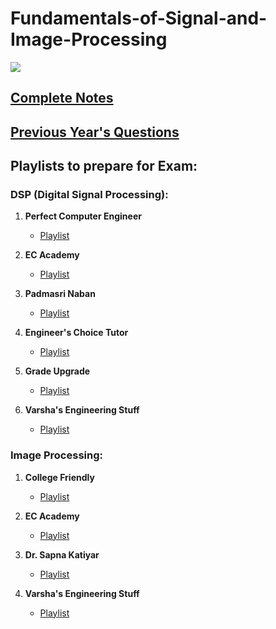 # Fundamentals-of-Signal-and-Image-Processing

<img src="https://raw.githubusercontent.com/Dare-marvel/Fundamentals-of-Signal-and-Image-Processing--FOSIP--/main/assets/fosip_banner.png" />

## [Complete Notes](https://docs.google.com/document/d/13nckd5i--Z86-NohNSOlKsRgxBuXCmYU8SJWAnLo-D8/edit)
## [Previous Year's Questions](https://docs.google.com/document/d/10Vm5cLLBuEzA6fWr1SUN7v_ERXzuv2WLYYxGN3Da1sM/edit)

## Playlists to prepare for Exam:
### DSP (Digital Signal Processing):

1. **Perfect Computer Engineer**
   - [Playlist](https://www.youtube.com/playlist?list=PLPIwNooIb9vjfb5tG52zBmSFTHXQR81zr)

2. **EC Academy**
   - [Playlist](https://www.youtube.com/watch?v=cIH5o7wYNzs&list=PLXOYj6DUOGrpVb7_cCB1pZuGH4BFlp61B&ab_channel=ECAcademy)

3. **Padmasri Naban**
   - [Playlist](https://www.youtube.com/playlist?list=PLMpCSwrw7iRG_78dNkxO76zezlEF81qIx)

4. **Engineer's Choice Tutor**
   - [Playlist](https://www.youtube.com/playlist?list=PLnPkMfyANm0yc6SZKH76QyucOZBPUUEYP)

5. **Grade Upgrade**
   - [Playlist](https://www.youtube.com/playlist?list=PLS025GDZpC8wOWOx7YkIVQFl9l3VLpH3g)

6. **Varsha's Engineering Stuff**
   - [Playlist](https://www.youtube.com/playlist?list=PLS5J_kYlArq4IyzaXT9Ko6bUvxfFfJkzT)

### Image Processing:

1. **College Friendly**
   - [Playlist](https://www.youtube.com/playlist?list=PLbwfaPBgAKFEPBg-OFzmjFWmRKKrYigLi)

2. **EC Academy**
   - [Playlist](https://www.youtube.com/playlist?list=PLXOYj6DUOGrrjyRKpD0U0bIKGOXCAOHkE)

3. **Dr. Sapna Katiyar**
   - [Playlist](https://www.youtube.com/playlist?list=PL3rE2jS8zxAykFjinlf6EsucLv5EA03_m)

4. **Varsha's Engineering Stuff**
   - [Playlist](https://www.youtube.com/playlist?list=PLS5J_kYlArq5oI4Dytcdhe0CsPuFyWzcH)

